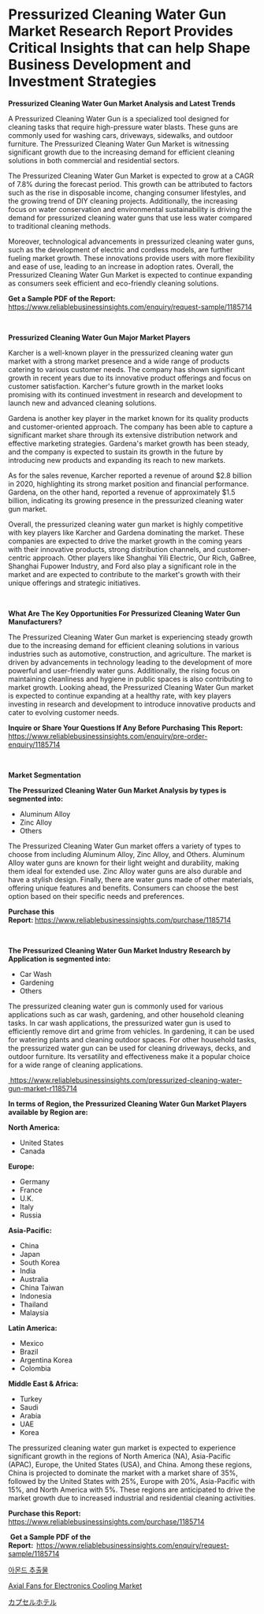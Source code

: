 <p><h1>Pressurized Cleaning Water Gun Market Research Report Provides Critical Insights that can help Shape Business Development and Investment Strategies</h1></p><p><strong>Pressurized Cleaning Water Gun Market Analysis and Latest Trends</strong></p>
<p><p>A Pressurized Cleaning Water Gun is a specialized tool designed for cleaning tasks that require high-pressure water blasts. These guns are commonly used for washing cars, driveways, sidewalks, and outdoor furniture. The Pressurized Cleaning Water Gun Market is witnessing significant growth due to the increasing demand for efficient cleaning solutions in both commercial and residential sectors.</p><p>The Pressurized Cleaning Water Gun Market is expected to grow at a CAGR of 7.8% during the forecast period. This growth can be attributed to factors such as the rise in disposable income, changing consumer lifestyles, and the growing trend of DIY cleaning projects. Additionally, the increasing focus on water conservation and environmental sustainability is driving the demand for pressurized cleaning water guns that use less water compared to traditional cleaning methods.</p><p>Moreover, technological advancements in pressurized cleaning water guns, such as the development of electric and cordless models, are further fueling market growth. These innovations provide users with more flexibility and ease of use, leading to an increase in adoption rates. Overall, the Pressurized Cleaning Water Gun Market is expected to continue expanding as consumers seek efficient and eco-friendly cleaning solutions.</p></p>
<p><strong>Get a Sample PDF of the Report:&nbsp;</strong> <a href="https://www.reliablebusinessinsights.com/enquiry/request-sample/1185714">https://www.reliablebusinessinsights.com/enquiry/request-sample/1185714</a></p>
<p>&nbsp;</p>
<p><strong>Pressurized Cleaning Water Gun Major Market Players</strong></p>
<p><p>Karcher is a well-known player in the pressurized cleaning water gun market with a strong market presence and a wide range of products catering to various customer needs. The company has shown significant growth in recent years due to its innovative product offerings and focus on customer satisfaction. Karcher's future growth in the market looks promising with its continued investment in research and development to launch new and advanced cleaning solutions.</p><p>Gardena is another key player in the market known for its quality products and customer-oriented approach. The company has been able to capture a significant market share through its extensive distribution network and effective marketing strategies. Gardena's market growth has been steady, and the company is expected to sustain its growth in the future by introducing new products and expanding its reach to new markets.</p><p>As for the sales revenue, Karcher reported a revenue of around $2.8 billion in 2020, highlighting its strong market position and financial performance. Gardena, on the other hand, reported a revenue of approximately $1.5 billion, indicating its growing presence in the pressurized cleaning water gun market.</p><p>Overall, the pressurized cleaning water gun market is highly competitive with key players like Karcher and Gardena dominating the market. These companies are expected to drive the market growth in the coming years with their innovative products, strong distribution channels, and customer-centric approach. Other players like Shanghai Yili Electric, Our Rich, GaBree, Shanghai Fupower Industry, and Ford also play a significant role in the market and are expected to contribute to the market's growth with their unique offerings and strategic initiatives.</p></p>
<p>&nbsp;</p>
<p><strong>What Are The Key Opportunities For Pressurized Cleaning Water Gun Manufacturers?</strong></p>
<p><p>The Pressurized Cleaning Water Gun market is experiencing steady growth due to the increasing demand for efficient cleaning solutions in various industries such as automotive, construction, and agriculture. The market is driven by advancements in technology leading to the development of more powerful and user-friendly water guns. Additionally, the rising focus on maintaining cleanliness and hygiene in public spaces is also contributing to market growth. Looking ahead, the Pressurized Cleaning Water Gun market is expected to continue expanding at a healthy rate, with key players investing in research and development to introduce innovative products and cater to evolving customer needs.</p></p>
<p><strong>Inquire or Share Your Questions If Any Before Purchasing This Report:</strong> <a href="https://www.reliablebusinessinsights.com/enquiry/pre-order-enquiry/1185714">https://www.reliablebusinessinsights.com/enquiry/pre-order-enquiry/1185714</a></p>
<p>&nbsp;</p>
<p><strong>Market Segmentation</strong></p>
<p><strong>The Pressurized Cleaning Water Gun Market Analysis by types is segmented into:</strong></p>
<p><ul><li>Aluminum Alloy</li><li>Zinc Alloy</li><li>Others</li></ul></p>
<p><p>The Pressurized Cleaning Water Gun market offers a variety of types to choose from including Aluminum Alloy, Zinc Alloy, and Others. Aluminum Alloy water guns are known for their light weight and durability, making them ideal for extended use. Zinc Alloy water guns are also durable and have a stylish design. Finally, there are water guns made of other materials, offering unique features and benefits. Consumers can choose the best option based on their specific needs and preferences.</p></p>
<p><strong>Purchase this Report:&nbsp;</strong><a href="https://www.reliablebusinessinsights.com/purchase/1185714">https://www.reliablebusinessinsights.com/purchase/1185714</a></p>
<p>&nbsp;</p>
<p><strong>The Pressurized Cleaning Water Gun Market Industry Research by Application is segmented into:</strong></p>
<p><ul><li>Car Wash</li><li>Gardening</li><li>Others</li></ul></p>
<p><p>The pressurized cleaning water gun is commonly used for various applications such as car wash, gardening, and other household cleaning tasks. In car wash applications, the pressurized water gun is used to efficiently remove dirt and grime from vehicles. In gardening, it can be used for watering plants and cleaning outdoor spaces. For other household tasks, the pressurized water gun can be used for cleaning driveways, decks, and outdoor furniture. Its versatility and effectiveness make it a popular choice for a wide range of cleaning applications.</p></p>
<p><a href="https://www.reliablebusinessinsights.com/pressurized-cleaning-water-gun-market-r1185714">&nbsp;https://www.reliablebusinessinsights.com/pressurized-cleaning-water-gun-market-r1185714</a></p>
<p><strong>In terms of Region, the Pressurized Cleaning Water Gun Market Players available by Region are:</strong></p>
<p>
    <p> <strong> North America: </strong>
        <ul>
            <li>United States</li>
            <li>Canada</li>
        </ul>
        </p> 
    <p> <strong> Europe: </strong>
        <ul>
            <li>Germany</li>
            <li>France</li>
            <li>U.K.</li>
            <li>Italy</li>
            <li>Russia</li>
        </ul>
        </p> 
    <p> <strong> Asia-Pacific: </strong>
        <ul>
            <li>China</li>
            <li>Japan</li>
            <li>South Korea</li>
            <li>India</li>
            <li>Australia</li>
            <li>China Taiwan</li>
            <li>Indonesia</li>
            <li>Thailand</li>
            <li>Malaysia</li>
        </ul>
        </p> 
    <p> <strong> Latin America: </strong>
        <ul>
            <li>Mexico</li>
            <li>Brazil</li>
            <li>Argentina Korea</li>
            <li>Colombia</li>
        </ul>
        </p> 
    <p> <strong> Middle East & Africa: </strong>
        <ul>
            <li>Turkey</li>
            <li>Saudi</li>
            <li>Arabia</li>
            <li>UAE</li>
            <li>Korea</li>
        </ul>
    </p>
    </p>
<p><p>The pressurized cleaning water gun market is expected to experience significant growth in the regions of North America (NA), Asia-Pacific (APAC), Europe, the United States (USA), and China. Among these regions, China is projected to dominate the market with a market share of 35%, followed by the United States with 25%, Europe with 20%, Asia-Pacific with 15%, and North America with 5%. These regions are anticipated to drive the market growth due to increased industrial and residential cleaning activities.</p></p>
<p><strong>Purchase this Report: </strong><a href="https://www.reliablebusinessinsights.com/purchase/1185714">https://www.reliablebusinessinsights.com/purchase/1185714</a></p>
<p>&nbsp;<strong>Get a Sample PDF of the Report:&nbsp;&nbsp;</strong><a href="https://www.reliablebusinessinsights.com/enquiry/request-sample/1185714">https://www.reliablebusinessinsights.com/enquiry/request-sample/1185714</a></p>
<p><strong></strong></p>
<p><p><a href="https://github.com/vdhdwjyp90142/Market-Research-Report-List-3/blob/main/9447806618.md">아몬드 추출물</a></p><p><a href="https://github.com/AliceMcGlynn2022/Market-Research-Report-List-1/blob/main/axial-fans-for-electronics-cooling-market.md">Axial Fans for Electronics Cooling Market</a></p><p><a href="https://github.com/sghwr779811674/Market-Research-Report-List-3/blob/main/3200407185351.md">カプセルホテル</a></p></p>